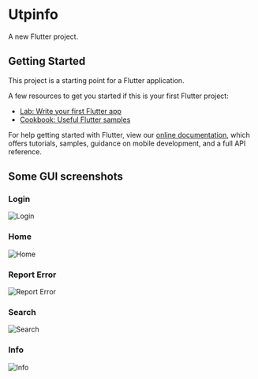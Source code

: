 # Utpinfo

A new Flutter project.

## Getting Started

This project is a starting point for a Flutter application.

A few resources to get you started if this is your first Flutter project:

- [Lab: Write your first Flutter app](https://flutter.dev/docs/get-started/codelab)
- [Cookbook: Useful Flutter samples](https://flutter.dev/docs/cookbook)

For help getting started with Flutter, view our 
[online documentation](https://flutter.dev/docs), which offers tutorials, 
samples, guidance on mobile development, and a full API reference.

## Some GUI screenshots

### Login
![Login](https://i.imgur.com/R2hZnt3.jpeg)

### Home
![Home](https://i.imgur.com/19ALrvj.jpeg)

### Report Error
![Report Error](https://i.imgur.com/w94pNc5.jpeg)

### Search
![Search](https://i.imgur.com/2p9ddDE.jpeg)

### Info
![Info](https://i.imgur.com/ho8AG86.jpeg)
